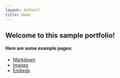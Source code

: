 ```yaml
---
layout: default
title: Home
---
```


## Welcome to this sample portfolio!


#### Here are some example pages:

- [Markdown](02-markdown-examples)
- [Images](03-images-examples)
- [Embeds](04-embeds-examples)
